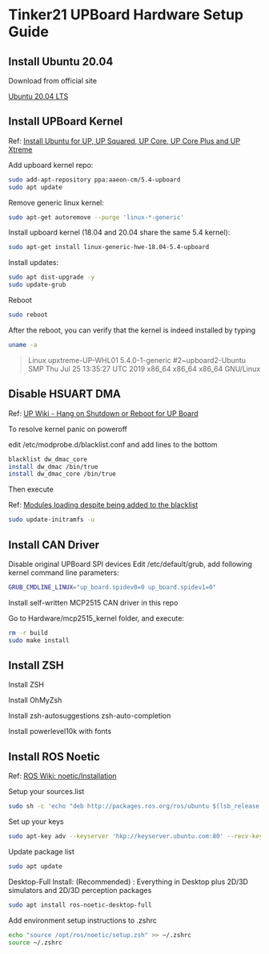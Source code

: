 # Tinker21 UPBoard Hardware Setup Guide

## Install Ubuntu 20.04

Download from official site

[Ubuntu 20.04 LTS](https://releases.ubuntu.com/20.04/)

## Install UPBoard Kernel

Ref: [Install Ubuntu for UP, UP Squared, UP Core, UP Core Plus and UP Xtreme](https://github.com/up-board/up-community/wiki/Ubuntu_20.04)

Add upboard kernel repo:

```bash
sudo add-apt-repository ppa:aaeon-cm/5.4-upboard
sudo apt update
```

Remove generic linux kernel:
```bash
sudo apt-get autoremove --purge 'linux-*-generic'
```

Install upboard kernel (18.04 and 20.04 share the same 5.4 kernel):
```bash
sudo apt-get install linux-generic-hwe-18.04-5.4-upboard
```

Install updates:

```bash
sudo apt dist-upgrade -y
sudo update-grub
```

Reboot

```bash
sudo reboot
```

After the reboot, you can verify that the kernel is indeed installed by typing

```bash
uname -a
```

> Linux upxtreme-UP-WHL01 5.4.0-1-generic #2~upboard2-Ubuntu SMP Thu Jul 25 13:35:27 UTC 2019 x86_64 x86_64 x86_64 GNU/Linux

## Disable HSUART DMA

Ref: [UP Wiki - Hang on Shutdown or Reboot for UP Board](https://github.com/up-board/up-community/wiki/Ubuntu_20.04)

To resolve kernel panic on poweroff

edit /etc/modprobe.d/blacklist.conf and add lines to the bottom

```bash
blacklist dw_dmac_core
install dw_dmac /bin/true
install dw_dmac_core /bin/true
```

Then execute

Ref: [Modules loading despite being added to the blacklist](https://askubuntu.com/questions/51321/modules-loading-despite-being-added-to-the-blacklist)

```bash
sudo update-initramfs -u
```

## Install CAN Driver

Disable original UPBoard SPI devices
Edit /etc/default/grub, add following kernel command line parameters:
```bash
GRUB_CMDLINE_LINUX="up_board.spidev0=0 up_board.spidev1=0"
```


Install self-written MCP2515 CAN driver in this repo

Go to Hardware/mcp2515_kernel folder, and execute:
```bash
rm -r build
sudo make install
```

## Install ZSH

Install ZSH

Install OhMyZsh

Install zsh-autosuggestions zsh-auto-completion

Install powerlevel10k with fonts

## Install ROS Noetic

Ref: [ROS Wiki: noetic/Installation](http://wiki.ros.org/noetic/Installation)

Setup your sources.list

```bash
sudo sh -c 'echo "deb http://packages.ros.org/ros/ubuntu $(lsb_release -sc) main" > /etc/apt/sources.list.d/ros-latest.list'
```

Set up your keys

```bash
sudo apt-key adv --keyserver 'hkp://keyserver.ubuntu.com:80' --recv-key C1CF6E31E6BADE8868B172B4F42ED6FBAB17C654
```

Update package list

```bash
sudo apt update
```

Desktop-Full Install: (Recommended) : Everything in Desktop plus 2D/3D simulators and 2D/3D perception packages

```bash
sudo apt install ros-noetic-desktop-full
```

Add environment setup instructions to .zshrc
```bash
echo "source /opt/ros/noetic/setup.zsh" >> ~/.zshrc
source ~/.zshrc
```
